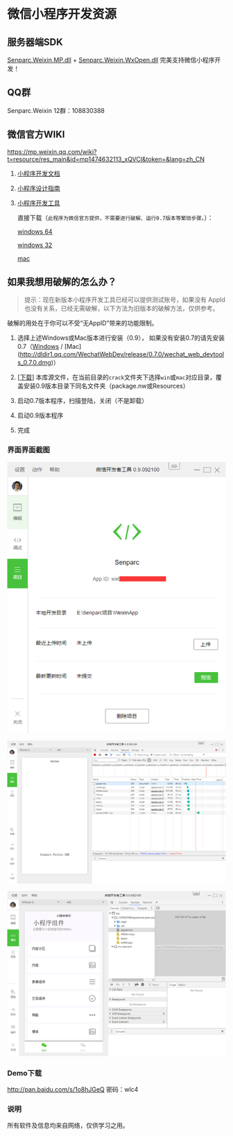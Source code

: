 微信小程序开发资源
=================

服务器端SDK
----------
[Senparc.Weixin.MP.dll](https://github.com/JeffreySu/WeiXinMPSDK) + [Senparc.Weixin.WxOpen.dll](https://github.com/JeffreySu/WxOpen) 
完美支持微信小程序开发！


QQ群
--------
Senparc.Weixin 12群：108830388

微信官方WIKI
--------



https://mp.weixin.qq.com/wiki?t=resource/res_main&id=mp1474632113_xQVCl&token=&lang=zh_CN

1. [小程序开发文档](https://mp.weixin.qq.com/debug/wxadoc/dev/index.html)
2. [小程序设计指南](https://mp.weixin.qq.com/debug/wxadoc/design/index.html)
3. [小程序开发工具](https://mp.weixin.qq.com/debug/wxadoc/dev/devtools/download.html)

    直接下载（`此程序为微信官方提供，不需要进行破解、运行0.7版本等繁琐步骤。`）：
    
    [windows 64](https://servicewechat.com/wxa-dev-logic/download_redirect?type=x64&from=mpwiki&t=1474644089434)

    [windows 32](https://servicewechat.com/wxa-dev-logic/download_redirect?type=ia32&from=mpwiki&t=1474644089434)

    [mac](https://servicewechat.com/wxa-dev-logic/download_redirect?type=darwin&from=mpwiki&t=1474644089434)

## 如果我想用破解的怎么办？


> 提示：现在新版本小程序开发工具已经可以提供测试账号，如果没有 AppId 也没有关系，已经无需破解，以下方法为旧版本的破解方法，仅供参考。


破解的用处在于你可以不受“无AppID”带来的功能限制。

1. 选择上述Windows或Mac版本进行安装（0.9），
如果没有安装0.7的请先安装0.7（[Windows](http://dldir1.qq.com/WechatWebDev/release/0.7.0/wechat_web_devtools_0.7.0_x64.exe) / [Mac] (http://dldir1.qq.com/WechatWebDev/release/0.7.0/wechat_web_devtools_0.7.0.dmg)）

2. [[下载](https://github.com/JeffreySu/WeiXinMPSDK/archive/master.zip)]
本库源文件，在当前目录的`crack`文件夹下选择`win`或`mac`对应目录，覆盖安装0.9版本目录下同名文件夹（package.nw或Resources）

3. 启动0.7版本程序，扫描登陆，关闭（不是卸载）

4. 启动0.9版本程序

5. 完成


### 界面界面截图

![界面1](files/snapshot1.png)



![界面2](files/snapshot2.png)



![界面3](files/snapshot3.png)


### Demo下载

http://pan.baidu.com/s/1o8hJGeQ 密码：wlc4


### 说明

所有软件及信息均来自网络，仅供学习之用。
